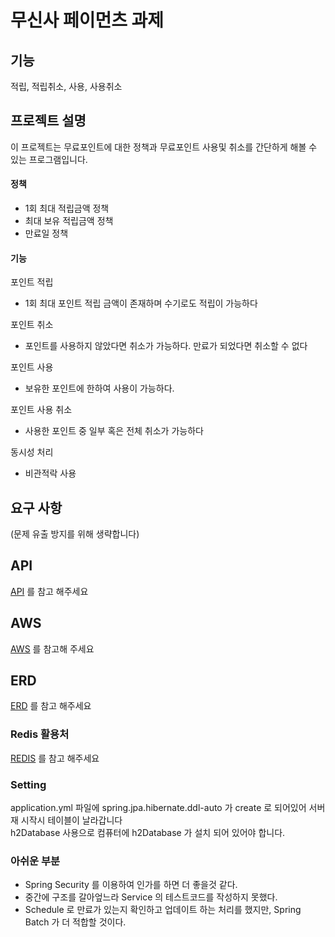 # 무신사 페이먼츠 과제

## 기능
적립, 적립취소, 사용, 사용취소

## 프로젝트 설명

이 프로젝트는 무료포인트에 대한 정책과 무료포인트 사용및 취소를 간단하게 해볼 수 있는 프로그램입니다.

#### 정책
- 1회 최대 적립금액 정책
- 최대 보유 적립금액 정책
- 만료일 정책

#### 기능

포인트 적립
- 1회 최대 포인트 적립 금액이 존재하며 수기로도 적립이 가능하다

포인트 취소
- 포인트를 사용하지 않았다면 취소가 가능하다. 만료가 되었다면 취소할 수 없다

포인트 사용
- 보유한 포인트에 한하여 사용이 가능하다.

포인트 사용 취소
- 사용한 포인트 중 일부 혹은 전체 취소가 가능하다

동시성 처리
- 비관적락 사용

## 요구 사항

(문제 유출 방지를 위해 생략합니다)

## API
[API](API.md) 를 참고 해주세요

## AWS
[AWS](AWS.md) 를 참고해 주세요

## ERD
[ERD](ERD.md) 를 참고 해주세요

### Redis 활용처
[REDIS](REDIS.md) 를 참고 해주세요

### Setting
application.yml 파일에 spring.jpa.hibernate.ddl-auto 가 create 로 되어있어 서버 재 시작시 테이블이 날라갑니다\
h2Database 사용으로 컴퓨터에 h2Database 가 설치 되어 있어야 합니다.

### 아쉬운 부분

- Spring Security 를 이용하여 인가를 하면 더 좋을것 같다.
- 중간에 구조를 갈아엎느라 Service 의 테스트코드를 작성하지 못했다.
- Schedule 로 만료가 있는지 확인하고 업데이트 하는 처리를 했지만, Spring Batch 가 더 적합할 것이다.